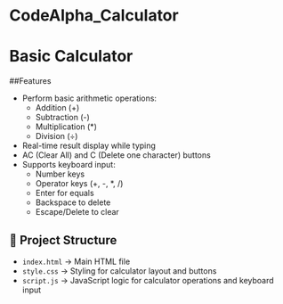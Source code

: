 # CodeAlpha_Calculator

# Basic Calculator

##Features
- Perform basic arithmetic operations:
  - Addition (+)
  - Subtraction (-)
  - Multiplication (*)
  - Division (÷)
- Real-time result display while typing
- AC (Clear All) and C (Delete one character) buttons
- Supports keyboard input:
  - Number keys
  - Operator keys (+, -, *, /)
  - Enter for equals
  - Backspace to delete
  - Escape/Delete to clear

## 📁 Project Structure
- `index.html` → Main HTML file
- `style.css` → Styling for calculator layout and buttons
- `script.js` → JavaScript logic for calculator operations and keyboard input


